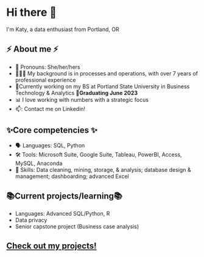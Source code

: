 # Hi there 👋

I'm Katy, a data enthusiast from Portland, OR

## ⚡ About me ⚡ 
- 🌻 Pronouns: She/her/hers
- 👩🏻‍🚀 My background is in processes and operations, with over 7 years of professional experience
- 🌱Currently working on my BS at Portland State University in Business Technology & Analytics **🎉Graduating June 2023**
- 📊 I love working with numbers with a strategic focus
- 📫: Contact me on Linkedin!

## ✨Core competencies ✨
- 🗣️ Languages: SQL, Python
- 🛠️ Tools: Microsoft Suite, Google Suite, Tableau, PowerBI, Access, MySQL, Anaconda
- 🎯 Skills: Data cleaning, mining, storage, & analysis; database design & management; dashboarding; advanced Excel

## 📚Current projects/learning📚
- Languages: Advanced SQL/Python, R
- Data privacy
- Senior capstone project (Business case analysis)

## [Check out my projects!](https://github.com/krags2/My_Projects#my_projects)

<!--
**krags2/krags2** is a ✨ _special_ ✨ repository because its `README.md` (this file) appears on your GitHub profile.

Here are some ideas to get you started:

- 🔭 I’m currently working on ...
-  I’m currently learning ...
- 👯 I’m looking to collaborate on ...
- 🤔 I’m looking for help with ...
- 💬 Ask me about ...
-  How to reach me: ...
- 😄 Pronouns: ...
- ⚡ Fun fact: ...
-->
